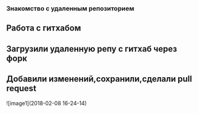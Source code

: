 ### Знакомство с удаленным репозиторием
## Работа с гитхабом
## Загрузили удаленную репу с гитхаб через форк
## Добавили изменений,сохранили,сделали pull request
![image1](2018-02-08 16-24-14)
